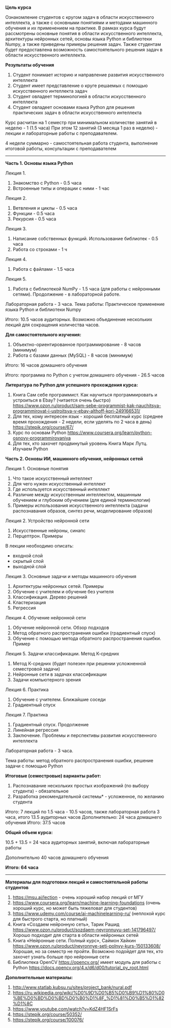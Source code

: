 **Цель курса**

Ознакомление студентов с кругом задач в области искусственного интеллекта, а также с основными понятиями и методами машинного обучения и их применением на практике. В рамках курса будут рассмотрены основные понятия в области искусственного интеллекта, архитектуры нейронных сетей, основы языка Python и библиотеки Numpy, а также приведены примеры решения задач. Также студентам будет предоставлена
возможность самостоятельного решения задач в области искусственного интеллекта.


**Результаты обучения**

1. Студент понимает историю и направление развития искусственного интеллекта
2. Студент имеет представление о круге решаемых с помощью искусственного интеллекта задач
3. Студент овладеет терминологией в области искусственного интеллекта
4. Студент овладеет основами языка Python для решения практических задач в области искусственного интеллекта

Курс расчитан на 1 семестр при минимальном количестве занятий в неделю - 1 (1.5 часа)
При этом 12 занятий (3 месяца 1 раз в неделю) - лекции и лабораторные работы с преподавателем.

4 недели суммарно - самостоятельная работа студента, выполнение итоговой работы, консультации с преподавателем

----

**Часть 1. Основы языка Python**

Лекция 1.
1. Знакомство с Python - 0.5 часа
2. Встроенные типы и операции с ними - 1 час

Лекция 2.
1. Ветвления и циклы - 0.5 часа
2. Функции - 0.5 часа
3. Рекурсия - 0.5 часа

Лекция 3.
1. Написание собственных функций. Использование библиотек - 0.5 часа
2. Работа со строками - 1 ч

Лекция 4.
1. Работа с файлами - 1.5 часа

Лекция 5.
1. Работа с библиотекой NumPy - 1.5 часа (для работы с нейронными сетями).
Продолжение - в лабораторной работе.

Лабораторная работа - 3 часа.
Тема работы: Практическое применение языка Python и библиотеки Numpy

Итого: 10.5 часов аудиторных.
Возможно объединение нескольких лекций для сокращения количества часов.

**Для самостоятельного изучения:**

1. Объектно-ориентированное программирование - 8 часов (минимум)
2. Работа с базами данных (MySQL) - 8 часов (минимум)

Итого: 16 часов домашнего обучения

Итого: программа по Python с учетом домашнего обучения - 26.5 часов

**Литература по Python для успешного прохождения курса:**

1. Книга Сам себе программист. Как научиться программировать и устроиться в Ebay? (читается очень быстро)
https://www.ozon.ru/product/sam-sebe-programmist-kak-nauchitsya-programmirovat-i-ustroitsya-v-ebay-althoff-kori-249166531/
2. Для тех, кому интересен язык - хороший бесплатный курс (среднее время прохождения - 2 недели, если уделять по 2 часа в день)
   https://stepik.org/course/67/
3. Курс по основам Python https://www.coursera.org/learn/python-osnovy-programmirovaniya
4. Для тех, кто захочет продвинутый уровень
   Книга Марк Лутц. Изучаем Python

**Часть 2. Основы ИИ, машинного обучения, нейронных сетей**

Лекция 1. Основные понятия

1. Что такое искусственный интеллект
2. Для чего нужен искусственный интеллект
3. Где используется искусственный интеллект
4. Различие между искусственным интеллектом, машинным обучением и глубоким обучением (для единой терминологии)
5. Примеры использования искусственного интеллекта (задачи распознавания образов, синтез речи, моделирование образов)

Лекция 2. Устройство нейронной сети

1. Искусственные нейроны, синапс
2. Перцептрон. Примеры

В лекции необходимо описать:
- входной слой
- скрытый слой
- выходной слой

Лекция 3. Основные задачи и методы машинного обучения

1. Архитектуры нейронных сетей. Примеры
2. Обучение с учителем и обучение без учителя
3. Классификация. Дерево решений
4. Кластеризация
5. Регрессия

Лекция 4. Обучение нейронной сети

1. Обучение нейронной сети. Обзор подходов
2. Метод обратного распространения ошибки (градиентный спуск)
3. Обучение с помощью метода обратного распространения ошибки. Пример

Лекция 5. Задачи классификации. Метод К-средних

1. Метод К-средних (будет полезен при решении усложненной семестровой задачи)
2. Нейронные сети в задачах классификации
3. Задачи компьютерного зрения

Лекция 6. Практика

1. Обучение с учителем. Ближайшие соседи
2. Градиентный спуск

Лекция 7. Практика

1. Градиентный спуск. Продолжение
2. Линейная регрессия
3. Заключение. Проблемы и перспективы развития искусственного интеллекта

Лабораторная работа - 3 часа.

Тема работы: метод обратного распространения ошибки, решение задачи с помощью Python

**Итоговые (семестровые) варианты работ:**

1. Распознавание нескольких простых изображений (по выбору студента) - обязательное
2. Разработка рекомендательной системы* - усложенное, по желанию студента


Итого: 7 лекций по 1.5 часа - 10.5 часов, также лабораторная работа 3 часа, итого 13.5 аудиторных часов
Дополнительно: 24 часа домашнего обучения
Итого: 37.5 часов

**Общий объем курса:**

10.5 + 13.5 = 24 часа аудиторных занятий, включая лабораторные работы

Дополнительно 40 часов домашнего обучения

**Итого: 64 часа**

----
**Материалы для подготовки лекций и самостоятельной работы студентов**

1. https://msu.ai/lection - очень хороший набор лекций от МГУ
2. https://www.coursera.org/learn/machine-learning-foundations (очень хороший курс, но может быть тяжеловат для студентов)
3. https://www.udemy.com/course/ai-machinelearning-ru/ (неплохой курс для быстрого старта, но платный)
4. Книга «Создаем нейронную сеть», Тарик Рашид https://www.ozon.ru/product/sozdaem-neyronnuyu-set-141796497/
   Хорошо подходит для старта в области нейронных сетей
5. Книга «Нейронные сети. Полный курс», Саймон Хайкин https://www.ozon.ru/product/neyronnye-seti-polnyy-kurs-150133608/
   Хорошая, но за семестр не пройти. Возможно подойдет для тех, кто захочет узнать больше про нейронные сети
6. Библиотека OpenCV https://opencv.org/ имеет модуль для работы с Python https://docs.opencv.org/4.x/d6/d00/tutorial_py_root.html

**Дополнительные материалы:**

1. http://www.statlab.kubsu.ru/sites/project_bank/nural.pdf
2. https://ru.wikipedia.org/wiki/%D0%9D%D0%B5%D0%B9%D1%80%D0%BE%D0%BD%D0%BD%D0%B0%D1%8F_%D1%81%D0%B5%D1%82%D1%8C
3. https://www.youtube.com/watch?v=KdZ4HF1SrFs
4. https://stepik.org/course/50352/
5. https://stepik.org/course/100076/

